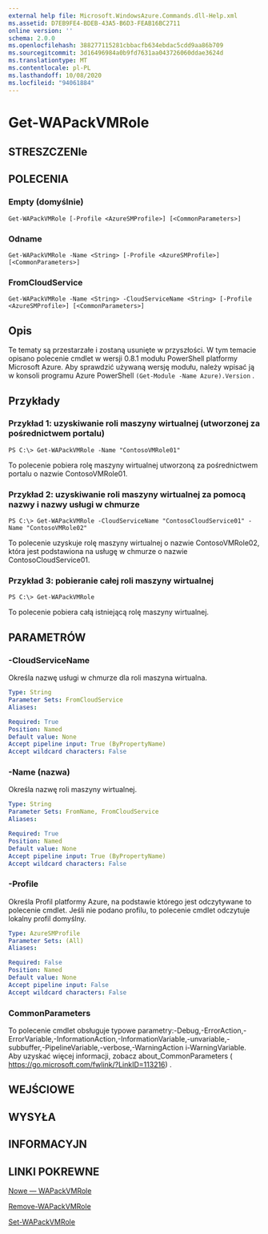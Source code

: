 ```yaml
---
external help file: Microsoft.WindowsAzure.Commands.dll-Help.xml
ms.assetid: D7EB9FE4-BDEB-43A5-B6D3-FEAB16BC2711
online version: ''
schema: 2.0.0
ms.openlocfilehash: 388277115281cbbacfb634ebdac5cdd9aa86b709
ms.sourcegitcommit: 3d16496984a0b9fd7631aa043726060ddae3624d
ms.translationtype: MT
ms.contentlocale: pl-PL
ms.lasthandoff: 10/08/2020
ms.locfileid: "94061884"
---
```

# Get-WAPackVMRole

## STRESZCZENIe

## POLECENIA

### Empty (domyślnie)
```
Get-WAPackVMRole [-Profile <AzureSMProfile>] [<CommonParameters>]
```

### Odname
```
Get-WAPackVMRole -Name <String> [-Profile <AzureSMProfile>] [<CommonParameters>]
```

### FromCloudService
```
Get-WAPackVMRole -Name <String> -CloudServiceName <String> [-Profile <AzureSMProfile>] [<CommonParameters>]
```

## Opis
Te tematy są przestarzałe i zostaną usunięte w przyszłości.
W tym temacie opisano polecenie cmdlet w wersji 0.8.1 modułu PowerShell platformy Microsoft Azure.
Aby sprawdzić używaną wersję modułu, należy wpisać ją w konsoli programu Azure PowerShell `(Get-Module -Name Azure).Version` .

## Przykłady

### Przykład 1: uzyskiwanie roli maszyny wirtualnej (utworzonej za pośrednictwem portalu)
```
PS C:\> Get-WAPackVMRole -Name "ContosoVMRole01"
```

To polecenie pobiera rolę maszyny wirtualnej utworzoną za pośrednictwem portalu o nazwie ContosoVMRole01.

### Przykład 2: uzyskiwanie roli maszyny wirtualnej za pomocą nazwy i nazwy usługi w chmurze
```
PS C:\> Get-WAPackVMRole -CloudServiceName "ContosoCloudService01" -Name "ContosoVMRole02"
```

To polecenie uzyskuje rolę maszyny wirtualnej o nazwie ContosoVMRole02, która jest podstawiona na usługę w chmurze o nazwie ContosoCloudService01.

### Przykład 3: pobieranie całej roli maszyny wirtualnej
```
PS C:\> Get-WAPackVMRole
```

To polecenie pobiera całą istniejącą rolę maszyny wirtualnej.

## PARAMETRÓW

### -CloudServiceName
Określa nazwę usługi w chmurze dla roli maszyna wirtualna.

```yaml
Type: String
Parameter Sets: FromCloudService
Aliases:

Required: True
Position: Named
Default value: None
Accept pipeline input: True (ByPropertyName)
Accept wildcard characters: False
```

### -Name (nazwa)
Określa nazwę roli maszyny wirtualnej.

```yaml
Type: String
Parameter Sets: FromName, FromCloudService
Aliases:

Required: True
Position: Named
Default value: None
Accept pipeline input: True (ByPropertyName)
Accept wildcard characters: False
```

### -Profile
Określa Profil platformy Azure, na podstawie którego jest odczytywane to polecenie cmdlet.
Jeśli nie podano profilu, to polecenie cmdlet odczytuje lokalny profil domyślny.

```yaml
Type: AzureSMProfile
Parameter Sets: (All)
Aliases:

Required: False
Position: Named
Default value: None
Accept pipeline input: False
Accept wildcard characters: False
```

### CommonParameters
To polecenie cmdlet obsługuje typowe parametry:-Debug,-ErrorAction,-ErrorVariable,-InformationAction,-InformationVariable,-unvariable,-subbuffer,-PipelineVariable,-verbose,-WarningAction i-WarningVariable. Aby uzyskać więcej informacji, zobacz about_CommonParameters ( https://go.microsoft.com/fwlink/?LinkID=113216) .

## WEJŚCIOWE

## WYSYŁA

## INFORMACYJN

## LINKI POKREWNE

[Nowe — WAPackVMRole](./New-WAPackVMRole.md)

[Remove-WAPackVMRole](./Remove-WAPackVMRole.md)

[Set-WAPackVMRole](./Set-WAPackVMRole.md)


